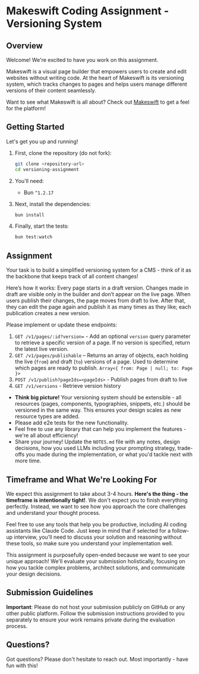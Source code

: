 # Makeswift Coding Assignment - Versioning System

## Overview

Welcome! We're excited to have you work on this assignment.

Makeswift is a visual page builder that empowers users to create and edit websites without writing code. At the heart of Makeswift is its versioning system, which tracks changes to pages and helps users manage different versions of their content seamlessly.

Want to see what Makeswift is all about? Check out [Makeswift](https://makeswift.com/) to get a feel for the platform!

## Getting Started

Let's get you up and running!

1. First, clone the repository (do not fork):

   ```bash
   git clone <repository-url>
   cd versioning-assignment
   ```

2. You'll need:

   - Bun `^1.2.17`

3. Next, install the dependencies:

   ```bash
   bun install
   ```

4. Finally, start the tests:
   ```bash
   bun test:watch
   ```

## Assignment

Your task is to build a simplified versioning system for a CMS - think of it as the backbone that keeps track of all content changes!

Here’s how it works: Every page starts in a draft version. Changes made in draft are visible only in the builder and don’t appear on the live page. When users publish their changes, the page moves from draft to live. After that, they can edit the page again and publish it as many times as they like; each publication creates a new version.

Please implement or update these endpoints:

1. `GET /v1/pages/:id?version=` - Add an optional `version` query parameter to retrieve a specific version of a page. If no version is specified, return the latest live version.
2. `GET /v1/pages/publishable` – Returns an array of objects, each holding the live (`from`) and draft (`to`) versions of a page. Used to determine which pages are ready to publish. `Array<{ from: Page | null; to: Page }>`
3. `POST /v1/publish?pageIds=<pageIds>` - Publish pages from draft to live
4. `GET /v1/versions` - Retrieve version history

- **Think big picture!** Your versioning system should be extensible - all resources (pages, components, typographies, snippets, etc.) should be versioned in the same way. This ensures your design scales as new resource types are added.
- Please add e2e tests for the new functionality.
- Feel free to use any library that can help you implement the features - we're all about efficiency!
- Share your journey! Update the `NOTES.md` file with any notes, design decisions, how you used LLMs including your prompting strategy, trade-offs you made during the implementation, or what you'd tackle next with more time.

## Timeframe and What We're Looking For

We expect this assignment to take about 3-4 hours. **Here's the thing - the timeframe is intentionally tight!**. We don't expect you to finish everything perfectly. Instead, we want to see how you approach the core challenges and understand your thought process.

Feel free to use any tools that help you be productive, including AI coding assistants like Claude Code. Just keep in mind that if selected for a follow-up interview, you'll need to discuss your solution and reasoning without these tools, so make sure you understand your implementation well.

This assignment is purposefully open-ended because we want to see your unique approach! We'll evaluate your submission holistically, focusing on how you tackle complex problems, architect solutions, and communicate your design decisions.

## Submission Guidelines

**Important**: Please do not host your submission publicly on GitHub or any other public platform. Follow the submission instructions provided to you separately to ensure your work remains private during the evaluation process.

## Questions?

Got questions? Please don't hesitate to reach out. Most importantly - have fun with this!
